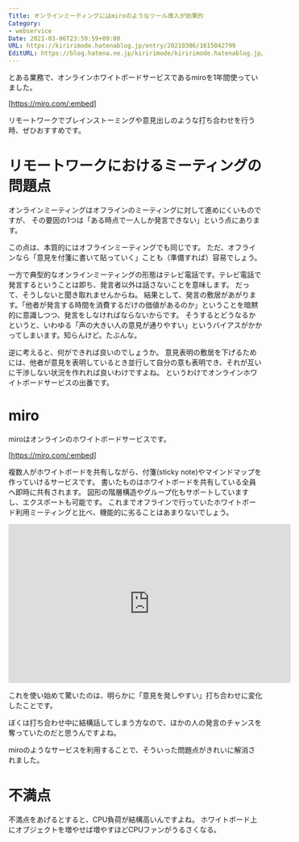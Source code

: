 ```yaml
---
Title: オンラインミーティングにはmiroのようなツール導入が効果的
Category:
- webservice
Date: 2021-03-06T23:59:59+09:00
URL: https://kiririmode.hatenablog.jp/entry/20210306/1615042799
EditURL: https://blog.hatena.ne.jp/kiririmode/kiririmode.hatenablog.jp/atom/entry/26006613699799643
---
```


とある業務で、オンラインホワイトボードサービスであるmiroを1年間使っていました。

[https://miro.com/:embed]

リモートワークでブレインストーミングや意見出しのような打ち合わせを行う時、ぜひおすすめです。

# リモートワークにおけるミーティングの問題点

オンラインミーティングはオフラインのミーティングに対して進めにくいものですが、
その要因の1つは「ある時点で一人しか発言できない」という点にあります。

この点は、本質的にはオフラインミーティングでも同じです。
ただ、オフラインなら「意見を付箋に書いて貼っていく」ことも（準備すれば）容易でしょう。

一方で典型的なオンラインミーティングの形態はテレビ電話です。テレビ電話で発言するということは即ち、発言者以外は話さないことを意味します。
だって、そうしないと聞き取れませんからね。
結果として、発言の敷居があがります。「他者が発言する時間を消費するだけの価値があるのか」ということを暗黙的に意識しつつ、発言をしなければならないからです。
そうするとどうなるかというと、いわゆる「声の大きい人の意見が通りやすい」というバイアスがかかってしまいます。知らんけど。たぶんな。

逆に考えると、何ができれば良いのでしょうか。
意見表明の敷居を下げるためには、他者が意見を表明しているとき並行して自分の意も表明でき、それが互いに干渉しない状況を作れれば良いわけですよね。
というわけでオンラインホワイトボードサービスの出番です。

# miro

miroはオンラインのホワイトボードサービスです。

[https://miro.com/:embed]

複数人がホワイトボードを共有しながら、付箋(sticky note)やマインドマップを作っていけるサービスです。
書いたものはホワイトボードを共有している全員へ即時に共有されます。
図形の階層構造やグループ化もサポートしていますし、エクスポートも可能です。
これまでオフラインで行っていたホワイトボード利用ミーティングと比べ、機能的に劣ることはあまりないでしょう。

<iframe width="560" height="315" src="https://www.youtube.com/embed/nLdFdKTPwio" frameborder="0" allow="accelerometer; autoplay; clipboard-write; encrypted-media; gyroscope; picture-in-picture" allowfullscreen></iframe>

これを使い始めて驚いたのは、明らかに「意見を発しやすい」打ち合わせに変化したことです。
<!-- textlint-disable -->
ぼくは打ち合わせ中に結構話してしまう方なので、ほかの人の発言のチャンスを奪っていたのだと思うんですよね。
<!-- textlint-enable -->
miroのようなサービスを利用することで、そういった問題点がきれいに解消されました。

# 不満点

不満点をあげるとすると、CPU負荷が結構高いんですよね。
ホワイトボード上にオブジェクトを増やせば増やすほどCPUファンがうるさくなる。
